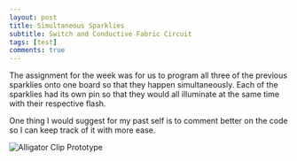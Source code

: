 ```yaml
---
layout: post
title: Simultaneous Sparklies 
subtitle: Switch and Conductive Fabric Circuit
tags: [test]
comments: true
---
```

The assignment for the week was for us to program all three of the previous sparklies onto one board so that they happen simultaneously.
Each of the sparklies had its own pin so that they would all illuminate at the same time with their respective flash.

One thing I would suggest for my past self is to comment better on the code so I can keep track of it with more ease.

![Alligator Clip Prototype](https://paulharshbarger.github.io/img/spar.png)
